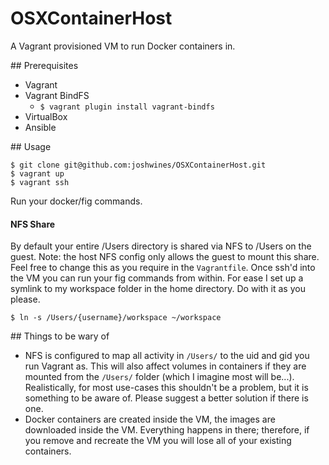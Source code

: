 OSXContainerHost
================

A Vagrant provisioned VM to run Docker containers in.

## Prerequisites

* Vagrant
* Vagrant BindFS
	* `$ vagrant plugin install vagrant-bindfs`
* VirtualBox
* Ansible

## Usage

```
$ git clone git@github.com:joshwines/OSXContainerHost.git
$ vagrant up
$ vagrant ssh
```

Run your docker/fig commands.

#### NFS Share
By default your entire /Users directory is shared via NFS to /Users on the guest. Note: the host NFS config only allows the guest to mount this share. Feel free to change this as you require in the `Vagrantfile`. Once ssh'd into the VM you can run your fig commands from within. For ease I set up a symlink to my workspace folder in the home directory. Do with it as you please.
```
$ ln -s /Users/{username}/workspace ~/workspace
```

## Things to be wary of

* NFS is configured to map all activity in `/Users/` to the uid and gid you run Vagrant as. This will also affect volumes in containers if they are mounted from the `/Users/` folder (which I imagine most will be...). Realistically, for most use-cases this shouldn't be a problem, but it is something to be aware of. Please suggest a better solution if there is one.
* Docker containers are created inside the VM, the images are downloaded inside the VM. Everything happens in there; therefore, if you remove and recreate the VM you will lose all of your existing containers.
